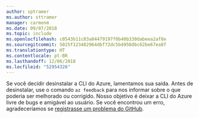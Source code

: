 ```yaml
---
author: sptramer
ms.author: sttramer
manager: carmonm
ms.date: 09/07/2018
ms.topic: include
ms.openlocfilehash: c0543b11c83a84479197f0b40b330dabeea2af8e
ms.sourcegitcommit: 5025f123482964dbf72dc5b4950dbc62be67ea8f
ms.translationtype: HT
ms.contentlocale: pt-BR
ms.lasthandoff: 12/06/2018
ms.locfileid: "52954326"
---
```

Se você decidir desinstalar a CLI do Azure, lamentamos sua saída. Antes de desinstalar, use o comando `az feedback` para nos informar sobre o que poderia ser melhorado ou corrigido. Nosso objetivo é deixar a CLI do Azure livre de bugs e amigável ao usuário. Se você encontrou um erro, agradeceríamos se [registrasse um problema do GitHub](https://github.com/Azure/azure-cli/issues).
